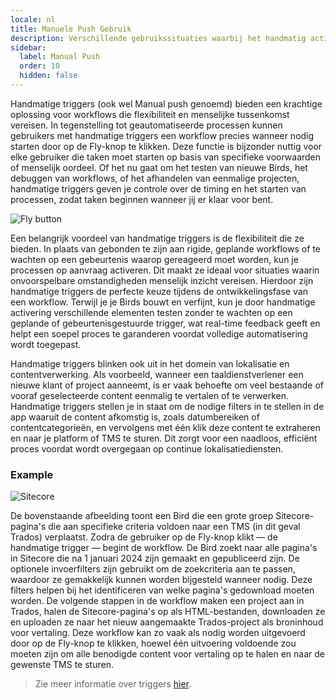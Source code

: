 ```yaml
---
locale: nl
title: Manuele Push Gebruik
description: Verschillende gebruikssituaties waarbij het handmatig activeren van je Birds volkomen logisch is
sidebar:
  label: Manual Push
  order: 10
  hidden: false
---
```


Handmatige triggers (ook wel Manual push genoemd) bieden een krachtige oplossing voor workflows die flexibiliteit en menselijke tussenkomst vereisen. In tegenstelling tot geautomatiseerde processen kunnen gebruikers met handmatige triggers een workflow precies wanneer nodig starten door op de Fly-knop te klikken. Deze functie is bijzonder nuttig voor elke gebruiker die taken moet starten op basis van specifieke voorwaarden of menselijk oordeel. Of het nu gaat om het testen van nieuwe Birds, het debuggen van workflows, of het afhandelen van eenmalige projecten, handmatige triggers geven je controle over de timing en het starten van processen, zodat taken beginnen wanneer jij er klaar voor bent.

![Fly button](~/assets/docs/triggers/Fly.gif)

Een belangrijk voordeel van handmatige triggers is de flexibiliteit die ze bieden. In plaats van gebonden te zijn aan rigide, geplande workflows of te wachten op een gebeurtenis waarop gereageerd moet worden, kun je processen op aanvraag activeren. Dit maakt ze ideaal voor situaties waarin onvoorspelbare omstandigheden menselijk inzicht vereisen. Hierdoor zijn handmatige triggers de perfecte keuze tijdens de ontwikkelingsfase van een workflow. Terwijl je je Birds bouwt en verfijnt, kun je door handmatige activering verschillende elementen testen zonder te wachten op een geplande of gebeurtenisgestuurde trigger, wat real-time feedback geeft en helpt een soepel proces te garanderen voordat volledige automatisering wordt toegepast.

Handmatige triggers blinken ook uit in het domein van lokalisatie en contentverwerking. Als voorbeeld, wanneer een taaldienstverlener een nieuwe klant of project aanneemt, is er vaak behoefte om veel bestaande of vooraf geselecteerde content eenmalig te vertalen of te verwerken. Handmatige triggers stellen je in staat om de nodige filters in te stellen in de app waaruit de content afkomstig is, zoals datumbereiken of contentcategorieën, en vervolgens met één klik deze content te extraheren en naar je platform of TMS te sturen. Dit zorgt voor een naadloos, efficiënt proces voordat wordt overgegaan op continue lokalisatiediensten.

### Example

![Sitecore](~/assets/docs/triggers/Sitecore_DownloadItems.png)

De bovenstaande afbeelding toont een Bird die een grote groep Sitecore-pagina's die aan specifieke criteria voldoen naar een TMS (in dit geval Trados) verplaatst. Zodra de gebruiker op de Fly-knop klikt — de handmatige trigger — begint de workflow. De Bird zoekt naar alle pagina's in Sitecore die na 1 januari 2024 zijn gemaakt en gepubliceerd zijn. De optionele invoerfilters zijn gebruikt om de zoekcriteria aan te passen, waardoor ze gemakkelijk kunnen worden bijgesteld wanneer nodig. Deze filters helpen bij het identificeren van welke pagina's gedownload moeten worden. De volgende stappen in de workflow maken een project aan in Trados, halen de Sitecore-pagina's op als HTML-bestanden, downloaden ze en uploaden ze naar het nieuw aangemaakte Trados-project als broninhoud voor vertaling. Deze workflow kan zo vaak als nodig worden uitgevoerd door op de Fly-knop te klikken, hoewel één uitvoering voldoende zou moeten zijn om alle benodigde content voor vertaling op te halen en naar de gewenste TMS te sturen.

> Zie meer informatie over triggers [hier](../../concepts/triggers/).